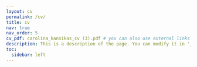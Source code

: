 ```yaml
---
layout: cv
permalink: /cv/
title: cv
nav: true
nav_order: 5
cv_pdf: carolina_kansikas_cv (3).pdf # you can also use external links here
description: This is a description of the page. You can modify it in '_pages/cv.md'. You can also change or remove the top pdf download button.
toc:
  sidebar: left
---
```

